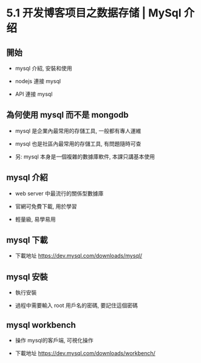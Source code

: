 # 5.1 开发博客项目之数据存储 | MySql 介绍

## 開始

- mysql 介紹, 安裝和使用

- nodejs 連接 mysql

- API 連接 mysql

## 為何使用 mysql 而不是 mongodb

- mysql 是企業內最常用的存儲工具, 一般都有專人運維

- mysql 也是社區內最常用的存儲工具, 有問題隨時可查

- 另: mysql 本身是一個複雜的數據庫軟件, 本課只講基本使用

## mysql 介紹

- web server 中最流行的關係型數據庫

- 官網可免費下載, 用於學習

- 輕量級, 易學易用

## mysql 下載

- 下載地址 https://dev.mysql.com/downloads/mysql/

## mysql 安裝

- 執行安裝

- 過程中需要輸入 root 用戶名的密碼, 要記住這個密碼

## mysql workbench

- 操作 mysql的客戶端, 可視化操作

- 下載地址 https://dev.mysql.com/downloads/workbench/